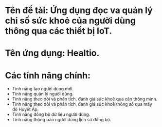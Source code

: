 # Tên đề tài: Ứng dụng đọc va quản lý chỉ số sức khoẻ của người dùng thông qua các thiết bị IoT.  
# Tên ứng dụng: Healtio. 

# Các tính năng chính:
- Tính năng tạo người dùng mới.  
- Tính năng quản lý người dùng.  
- Tính năng theo dõi và phân tích, đánh giá sức khoẻ qua cân thông minh.  
- Tính năng theo dõi và phân tích, đánh giá sức khoẻ thông số qua máy đô Huyết Áp.  
- Tính năng đồng bộ dữ liệu người dùng.  
- Tính năng thông báo người dùng lịch sử đồng bộ.  
